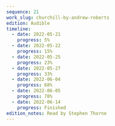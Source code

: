 ```yaml
---
sequence: 21
work_slug: churchill-by-andrew-roberts
edition: Audible
timeline:
  - date: 2022-05-21
    progress: 5%
  - date: 2022-05-22
    progress: 15%
  - date: 2022-05-25
    progress: 23%
  - date: 2022-05-27
    progress: 33%
  - date: 2022-06-04
    progress: 68%
  - date: 2022-06-05
    progress: 78%
  - date: 2022-06-14
    progress: Finished
edition_notes: Read by Stephen Thorne
---
```


